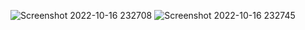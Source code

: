 ![Screenshot 2022-10-16 232708](https://user-images.githubusercontent.com/53853574/196050707-67c74d92-a0e4-4203-9b1d-c6cb13589f03.png)
![Screenshot 2022-10-16 232745](https://user-images.githubusercontent.com/53853574/196050696-cac2ca9d-8989-4e51-b779-d3223b3d2605.png)
